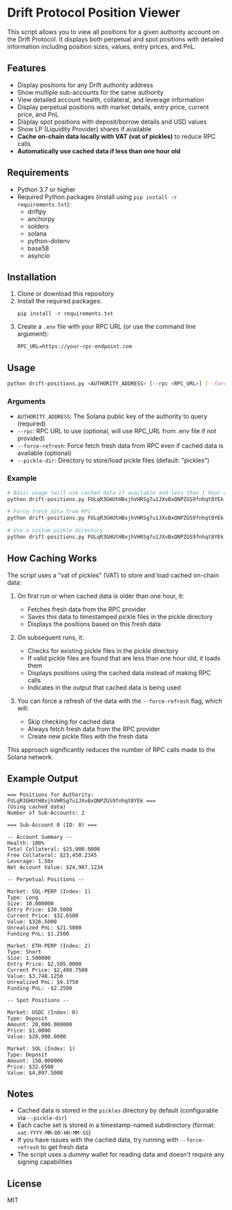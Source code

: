 # Drift Protocol Position Viewer

This script allows you to view all positions for a given authority account on the Drift Protocol. It displays both perpetual and spot positions with detailed information including position sizes, values, entry prices, and PnL.

## Features

- Display positions for any Drift authority address
- Show multiple sub-accounts for the same authority
- View detailed account health, collateral, and leverage information
- Display perpetual positions with market details, entry price, current price, and PnL
- Display spot positions with deposit/borrow details and USD values
- Show LP (Liquidity Provider) shares if available
- **Cache on-chain data locally with VAT (vat of pickles)** to reduce RPC calls
- **Automatically use cached data if less than one hour old**

## Requirements

- Python 3.7 or higher
- Required Python packages (install using `pip install -r requirements.txt`):
  - driftpy
  - anchorpy
  - solders
  - solana
  - python-dotenv
  - base58
  - asyncio

## Installation

1. Clone or download this repository
2. Install the required packages:
   ```
   pip install -r requirements.txt
   ```
3. Create a `.env` file with your RPC URL (or use the command line argument):
   ```
   RPC_URL=https://your-rpc-endpoint.com
   ```

## Usage

```bash
python drift-positions.py <AUTHORITY_ADDRESS> [--rpc <RPC_URL>] [--force-refresh] [--pickle-dir <DIRECTORY>]
```

### Arguments

- `AUTHORITY_ADDRESS`: The Solana public key of the authority to query (required)
- `--rpc`: RPC URL to use (optional, will use RPC_URL from .env file if not provided)
- `--force-refresh`: Force fetch fresh data from RPC even if cached data is available (optional)
- `--pickle-dir`: Directory to store/load pickle files (default: "pickles")

### Example

```bash
# Basic usage (will use cached data if available and less than 1 hour old)
python drift-positions.py FULqR3GHUtHBxjhVHRSg7u1JXvBxQNPZGS9fnhqt8YEk

# Force fresh data from RPC
python drift-positions.py FULqR3GHUtHBxjhVHRSg7u1JXvBxQNPZGS9fnhqt8YEk --force-refresh

# Use a custom pickle directory
python drift-positions.py FULqR3GHUtHBxjhVHRSg7u1JXvBxQNPZGS9fnhqt8YEk --pickle-dir my_pickles
```

## How Caching Works

The script uses a "vat of pickles" (VAT) to store and load cached on-chain data:

1. On first run or when cached data is older than one hour, it:
   - Fetches fresh data from the RPC provider
   - Saves this data to timestamped pickle files in the pickle directory
   - Displays the positions based on this fresh data

2. On subsequent runs, it:
   - Checks for existing pickle files in the pickle directory
   - If valid pickle files are found that are less than one hour old, it loads them
   - Displays positions using the cached data instead of making RPC calls
   - Indicates in the output that cached data is being used

3. You can force a refresh of the data with the `--force-refresh` flag, which will:
   - Skip checking for cached data
   - Always fetch fresh data from the RPC provider
   - Create new pickle files with the fresh data

This approach significantly reduces the number of RPC calls made to the Solana network.

## Example Output

```
=== Positions for Authority: FULqR3GHUtHBxjhVHRSg7u1JXvBxQNPZGS9fnhqt8YEk ===
(Using cached data)
Number of Sub-Accounts: 2

=== Sub-Account 0 (ID: 0) ===

-- Account Summary --
Health: 100%
Total Collateral: $25,000.0000
Free Collateral: $23,450.2345
Leverage: 1.50x
Net Account Value: $24,987.1234

-- Perpetual Positions --

Market: SOL-PERP (Index: 1)
Type: Long
Size: 10.000000
Entry Price: $30.5000
Current Price: $32.6500
Value: $326.5000
Unrealized PnL: $21.5000
Funding PnL: $1.2500

Market: ETH-PERP (Index: 2)
Type: Short
Size: 1.500000
Entry Price: $2,505.0000
Current Price: $2,498.7500
Value: $3,748.1250
Unrealized PnL: $9.3750
Funding PnL: -$2.2500

-- Spot Positions --

Market: USDC (Index: 0)
Type: Deposit
Amount: 20,000.000000
Price: $1.0000
Value: $20,000.0000

Market: SOL (Index: 1)
Type: Deposit
Amount: 150.000000
Price: $32.6500
Value: $4,897.5000
```

## Notes

- Cached data is stored in the `pickles` directory by default (configurable via `--pickle-dir`)
- Each cache set is stored in a timestamp-named subdirectory (format: `vat-YYYY-MM-DD-HH-MM-SS`)
- If you have issues with the cached data, try running with `--force-refresh` to get fresh data
- The script uses a dummy wallet for reading data and doesn't require any signing capabilities

## License

MIT 